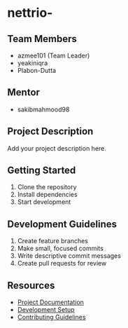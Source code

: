 # nettrio-

## Team Members
- azmee101 (Team Leader)
- yeakiniqra
- Plabon-Dutta

## Mentor
- sakibmahmood98

## Project Description
Add your project description here.

## Getting Started
1. Clone the repository
2. Install dependencies
3. Start development

## Development Guidelines
1. Create feature branches
2. Make small, focused commits
3. Write descriptive commit messages
4. Create pull requests for review

## Resources
- [Project Documentation](docs/)
- [Development Setup](docs/setup.md)
- [Contributing Guidelines](CONTRIBUTING.md)
